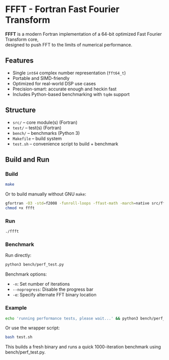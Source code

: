 # FFFT - Fortran Fast Fourier Transform

**FFFT** is a modern Fortran implementation of a 64-bit optimized Fast Fourier Transform core,  
designed to push FFT to the limits of numerical performance.

## Features

- Single `int64` complex number representation (`fft64_t`)
- Portable and SIMD-friendly
- Optimized for real-world DSP use cases
- Precision-smart: accurate enough and heckin fast
- Includes Python-based benchmarking with `tqdm` support

## Structure

- `src/` – core module(s) (Fortran)
- `test/` – test(s) (Fortran)
- `bench/` – benchmarks (Python 3)
- `Makefile` – build system
- `test.sh` – convenience script to build + benchmark

## Build and Run

### Build

```bash
make
```

Or to build manually without GNU `make`:

```bash
gfortran -O3 -std=f2008 -funroll-loops -ffast-math -march=native src/fft64.f90 test/test_fft64.f90 -o ffft
chmod +x ffft
```

### Run

```bash
./ffft
```

### Benchmark

Run directly:

```bash
python3 bench/perf_test.py
```

Benchmark options:

- `-n`: Set number of iterations
- `--noprogress`: Disable the progress bar
- `-e`: Specify alternate FFT binary location

### Example

```bash
echo 'running performance tests, please wait...' && python3 bench/perf_test.py -e ../ffft -n 5000 --noprogress
```

Or use the wrapper script:

```bash
bash test.sh
```

This builds a fresh binary and runs a quick 1000-iteration benchmark using bench/perf_test.py.
